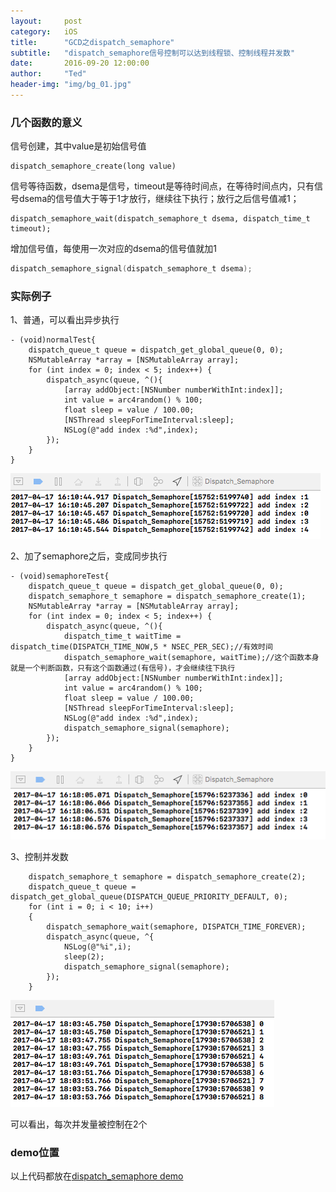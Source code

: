 ```yaml
---
layout:     post
category:   iOS
title:      "GCD之dispatch_semaphore"
subtitle:   "dispatch_semaphore信号控制可以达到线程锁、控制线程并发数"
date:       2016-09-20 12:00:00
author:     "Ted"
header-img: "img/bg_01.jpg"
---
```


### 几个函数的意义

信号创建，其中value是初始信号值

````
dispatch_semaphore_create(long value) 
````

 信号等待函数，dsema是信号，timeout是等待时间点，在等待时间点内，只有信号dsema的信号值大于等于1才放行，继续往下执行；放行之后信号值减1；

````
dispatch_semaphore_wait(dispatch_semaphore_t dsema, dispatch_time_t timeout); 
````

增加信号值，每使用一次对应的dsema的信号值就加1

````objective-c
dispatch_semaphore_signal(dispatch_semaphore_t dsema);
````

### 实际例子

1、普通，可以看出异步执行

````
- (void)normalTest{
    dispatch_queue_t queue = dispatch_get_global_queue(0, 0); 
    NSMutableArray *array = [NSMutableArray array];  
    for (int index = 0; index < 5; index++) {      
        dispatch_async(queue, ^(){     
            [array addObject:[NSNumber numberWithInt:index]];          
            int value = arc4random() % 100;           
            float sleep = value / 100.00;           
            [NSThread sleepForTimeInterval:sleep];            
            NSLog(@"add index :%d",index);
        });        
    }
}
````

![](/img/Simple_3/01.png)

2、加了semaphore之后，变成同步执行

````
- (void)semaphoreTest{
    dispatch_queue_t queue = dispatch_get_global_queue(0, 0);   
    dispatch_semaphore_t semaphore = dispatch_semaphore_create(1);
    NSMutableArray *array = [NSMutableArray array];
    for (int index = 0; index < 5; index++) {       
        dispatch_async(queue, ^(){
            dispatch_time_t waitTime = dispatch_time(DISPATCH_TIME_NOW,5 * NSEC_PER_SEC);//有效时间
            dispatch_semaphore_wait(semaphore, waitTime);//这个函数本身就是一个判断函数，只有这个函数通过(有信号)，才会继续往下执行       
            [array addObject:[NSNumber numberWithInt:index]];
            int value = arc4random() % 100;
            float sleep = value / 100.00;
            [NSThread sleepForTimeInterval:sleep];
            NSLog(@"add index :%d",index);           
            dispatch_semaphore_signal(semaphore);
        });        
    }
}
````

![](/img/Simple_3/02.png)

3、控制并发数

````
    dispatch_semaphore_t semaphore = dispatch_semaphore_create(2);
    dispatch_queue_t queue = dispatch_get_global_queue(DISPATCH_QUEUE_PRIORITY_DEFAULT, 0);
    for (int i = 0; i < 10; i++)
    {
        dispatch_semaphore_wait(semaphore, DISPATCH_TIME_FOREVER);
        dispatch_async(queue, ^{
            NSLog(@"%i",i);
            sleep(2);
            dispatch_semaphore_signal(semaphore);
        });
    }
````

![](/img/Simple_3/03.png)

可以看出，每次并发量被控制在2个

### demo位置

以上代码都放在[dispatch_semaphore demo](https://github.com/helloted/dispatch_semaphore) 


